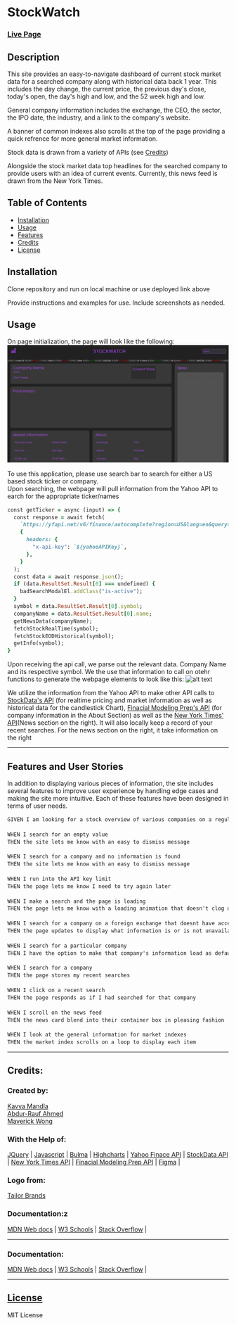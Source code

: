 # StockWatch

### [Live Page](https://smandla.github.io/stockwatch/)

## Description

This site provides an easy-to-navigate dashboard of current stock market data for a searched company along with historical data back 1 year. This includes the day change, the current price, the previous day's close, today's open, the day's high and low, and the 52 week high and low.

General company information includes the exchange, the CEO, the sector, the IPO date, the industry, and a link to the company's website.

A banner of common indexes also scrolls at the top of the page providing a quick refrence for more general market information.

Stock data is drawn from a variety of APIs (see [Credits](#credits))

Alongside the stock market data top headlines for the searched company to provide users with an idea of current events. Currently, this news feed is drawn from the New York Times.

## Table of Contents

- [Installation](#installation)
- [Usage](#usage)
- [Features](#features)
- [Credits](#credits)
- [License](#license)

## Installation

Clone repository and run on local machine or use deployed link above

Provide instructions and examples for use. Include screenshots as needed.

## Usage

On page initialization, the page will look like the following:
![alt text](assets/images/screenshot.png)

To use this application, please use search bar to search for either a US based stock ticker or company.  
Upon searching, the webpage will pull information from the Yahoo API to earch for the appropriate ticker/names

```ruby
const getTicker = async (input) => {
  const response = await fetch(
    `https://yfapi.net/v6/finance/autocomplete?region=US&lang=en&query=${input}`,
    {
      headers: {
        "x-api-key": `${yahooAPIKey}`,
      },
    }
  );
  const data = await response.json();
  if (data.ResultSet.Result[0] === undefined) {
    badSearchModalEl.addClass("is-active");
  }
  symbol = data.ResultSet.Result[0].symbol;
  companyName = data.ResultSet.Result[0].name;
  getNewsData(companyName);
  fetchStockRealTime(symbol);
  fetchStockEODHistorical(symbol);
  getInfo(symbol);
}
```

Upon receiving the api call, we parse out the relevant data. Company Name and its respective symbol. We the use that information to call on otehr functions to generate the webpage elements to look like this:
![alt text](assets/images/Example.gif)

We utilize the information from the Yahoo API to make other API calls to [StockData's API](https://www.stockdata.org/)
(for realtime pricing and market information as well as historical data for the candlestick Chart),
[Finacial Modeling Prep's API](https://site.financialmodelingprep.com/) (for company information in the About Section)
as well as the [New York Times' API](https://developer.nytimes.com/)(News section on the right).
It will also locally keep a record of your recent searches. For the news section on the right, it take information on the right

---

## Features and User Stories

In addition to displaying various pieces of information, the site includes several features to improve user experience by handling edge cases and making the site more intuitive. Each of these features have been designed in terms of user needs.

```md
GIVEN I am looking for a stock overview of various companies on a regular basis

WHEN I search for an empty value
THEN the site lets me know with an easy to dismiss message

WHEN I search for a company and no information is found 
THEN the site lets me know with an easy to dismiss message

WHEN I run into the API key limit
THEN the page lets me know I need to try again later

WHEN I make a search and the page is loading
THEN the page lets me know with a loading animation that doesn't clog up the screen when the page is done loading

WHEN I search for a company on a foreign exchange that doesnt have accesible information
THEN the page updates to display what information is or is not unavailable

WHEN I search for a particular company
THEN I have the option to make that company's information load as default when I revisit the page

WHEN I search for a company 
THEN the page stores my recent searches 

WHEN I click on a recent search 
THEN the page responds as if I had searched for that company 

WHEN I scroll on the news feed
THEN the news card blend into their container box in pleasing fashion

WHEN I look at the general information for market indexes 
THEN the market index scrolls on a loop to display each item 
```

---

## Credits:

### Created by:

[Kavya Mandla](https://github.com/smandla)  
[Abdur-Rauf Ahmed](https://github.com/Corasinth)  
[Maverick Wong](https://github.com/maverickwong17)

### With the Help of:

[JQuery](https://jquery.com/) |
[Javascript](https://www.javascript.com/) |
[Bulma](https://bulma.io/) |
[Highcharts](https://www.highcharts.com/) |
[Yahoo Finace API](https://www.yahoofinanceapi.com/) |
[StockData API](https://www.stockdata.org/) |
[New York Times API](https://developer.nytimes.com/) |
[Finacial Modeling Prep API](https://site.financialmodelingprep.com/) |
[Figma](https://www.figma.com/) |

### Logo from:

[Tailor Brands](https://www.tailorbrands.com/)

### Documentation:z

[MDN Web docs](https://developer.mozilla.org/en-US/) |
[W3 Schools](https://www.w3schools.com/) |
[Stack Overflow](https://stackoverflow.com/) |

---

### Documentation:

[MDN Web docs](https://developer.mozilla.org/en-US/) |
[W3 Schools](https://www.w3schools.com/) |
[Stack Overflow](https://stackoverflow.com/) |

---

## [License](./LICENSE)

MIT License